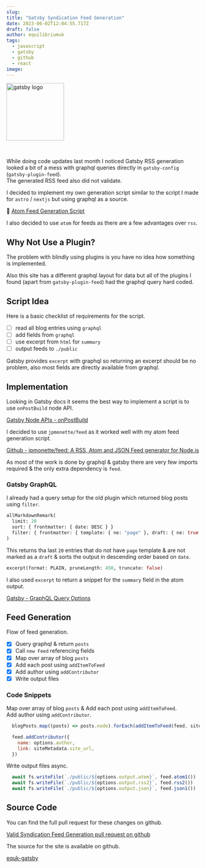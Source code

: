 ```yaml
---
slug:
title: "Gatsby Syndication Feed Generation"
date: 2023-06-02T12:04:55.717Z
draft: false
author: equilibriumuk
tags:
  - javascript
  - gatsby
  - github
  - react
image:
---
```


<p class="text-center"><img src="/media/logos/gatsby.svg" alt="gatsby logo" width="150px" class="inline"></p>
<br />

While doing code updates last month I noticed Gatsby RSS generation looked a bit of a mess with graphql queries directly in `gatsby-config` (`gatsby-plugin-feed`).<br/>
The generated RSS feed also did not validate.

I decided to implement my own generation script similar to the script I made for `astro` / `nextjs` but using graphql as a source.

📝 <a href="/2023/02/22/atom-feed-generation-script/" target="_blank" rel="noopener noreferrer">Atom Feed Generation Script</a>

I also decided to use `atom` for feeds as there are a few advantages over `rss`.

## Why Not Use a Plugin?

The problem with blindly using plugins is you have no idea how something is implemented.

Also this site has a different graphql layout for data but all of the plugins I found (apart from `gatsby-plugin-feed`) had the graphql query hard coded.

## Script Idea

Here is a basic checklist of requirements for the script.

- [ ] read all blog entries using `graphql`
- [ ] add fields from `graphql`
- [ ] use excerpt from `html` for `summary`
- [ ] output feeds to `./public`

Gatsby provides `excerpt` with graphql so returning an excerpt should be no problem, also most fields are directly available from graphql.

## Implementation

Looking in Gatsby docs it seems the best way to implement a script is to use `onPostBuild` node API.

<i class="fa-solid fa-link"></i> <a href="https://www.gatsbyjs.org/docs/node-apis/#onPostBuild" target="_blank" rel="noopener noreferrer">Gatsby Node APIs - onPostBuild</a>

I decided to use `jpmonette/feed` as it worked well with my atom feed generation script.

<i class="fa-solid fa-link"></i> <a href="https://github.com/jpmonette/feed" target="_blank" rel="noopener noreferrer">Github - jpmonette/feed: A RSS, Atom and JSON Feed generator for Node.js</a>

As most of the work is done by graphql & gatsby there are very few imports required & the only extra dependency is `feed`.

### Gatsby GraphQL

I already had a query setup for the old plugin which returned blog posts using `filter`.

```graphql
allMarkdownRemark(
  limit: 20
  sort: { frontmatter: { date: DESC } }
  filter: { frontmatter: { template: { ne: "page" }, draft: { ne: true } } }
)
```

This returns tha last `20` entries that do not have `page` template & are not marked as a `draft` & sorts the output in descending order based on `date`.

```graphql
excerpt(format: PLAIN, pruneLength: 450, truncate: false)
```

I also used `excerpt` to return a snippet for the `summary` field in the atom output.

<i class="fa-solid fa-link"></i> <a href="https://www.gatsbyjs.com/docs/graphql-reference/#excerpt" target="_blank" rel="noopener noreferrer">Gatsby - GraphQL Query Options</a>

## Feed Generation

Flow of feed generation.

- [x] Query graphql & return `posts`
- [x] Call `new Feed` referencing fields
- [x] Map over array of blog `posts`
- [x] Add each post using `addItemToFeed`
- [x] Add author using `addContributor`
- [x] Write output files

### Code Snippets

Map over array of blog `posts` & Add each post using `addItemToFeed`.<br/>
Add author using `addContributor`.

```js
  blogPosts.map((posts) => posts.node).forEach(addItemToFeed(feed, siteMetadata))

  feed.addContributor({
    name: options.author,
    link: siteMetadata.site_url,
  })
```

Write output files async.

```js
  await fs.writeFile(`./public/${options.output.atom}`, feed.atom1())
  await fs.writeFile(`./public/${options.output.rss2}`, feed.rss2())
  await fs.writeFile(`./public/${options.output.json}`, feed.json1())
```

## Source Code

You can find the full pull request for these changes on github.

<i class="fa-solid fa-code-fork git-fork"></i> <a href="https://github.com/equk/equk-gatsby/pull/22" target="_blank" rel="noopener noreferrer">Valid Syndication Feed Generation pull request on github</a>

The source for the site is available on github.

<a class="github" href="https://github.com/equk/equk-gatsby" aria-label="View on GitHub" target="_blank" rel="noopener noreferrer"><i class="fa-brands fa-github"></i> equk-gatsby</a>